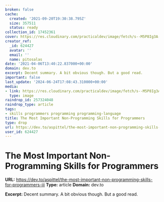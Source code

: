 ```yaml
---
broken: false
cache:
  created: '2021-09-20T19:30:38.795Z'
  size: 357511
  status: ready
collection_id: 17452361
cover: https://res.cloudinary.com/practicaldev/image/fetch/s--M5P8Ig3A--/c_imagga_scale,f_auto,fl_progressive,h_500,q_auto,w_1000/https://thepracticaldev.s3.amazonaws.com/i/skouyrd0x5qcwn5w28zn.jpg
creator_ref:
  _id: 624427
  avatar: ''
  email: ''
  name: pitosalas
date: '2021-04-06T13:40:22.837000+00:00'
domain: dev.to
excerpt: Decent summary. A bit obvious though. But a good read.
important: false
last_update: '2024-06-24T17:08:43.310000+00:00'
media:
- link: https://res.cloudinary.com/practicaldev/image/fetch/s--M5P8Ig3A--/c_imagga_scale,f_auto,fl_progressive,h_500,q_auto,w_1000/https://thepracticaldev.s3.amazonaws.com/i/skouyrd0x5qcwn5w28zn.jpg
  type: image
raindrop_id: 257324048
raindrop_type: article
tags:
- skills programmers programming programming-language
title: The Most Important Non-Programming Skills for Programmers
type: drop
url: https://dev.to/aspittel/the-most-important-non-programming-skills-for-programmers-iii
user_id: 624427
---
```


# The Most Important Non-Programming Skills for Programmers

**URL:** https://dev.to/aspittel/the-most-important-non-programming-skills-for-programmers-iii
**Type:** article
**Domain:** dev.to

**Excerpt:** Decent summary. A bit obvious though. But a good read.
